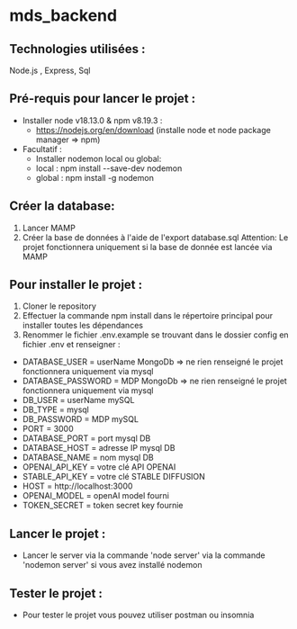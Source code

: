 # mds_backend
## Technologies utilisées :
Node.js , Express, Sql

## Pré-requis pour lancer le projet :
- Installer node v18.13.0 & npm v8.19.3 :
  - https://nodejs.org/en/download (installe node et node package manager => npm)
- Facultatif :
  -  Installer nodemon local ou global:
  -  local : npm install --save-dev nodemon
  -  global : npm install -g nodemon
## Créer la database: 
1. Lancer MAMP
2. Créer la base de données à l'aide de l'export database.sql
Attention: Le projet fonctionnera uniquement si la base de donnée est lancée via MAMP
## Pour installer le projet :
1. Cloner le repository
2. Effectuer la commande npm install dans le répertoire principal pour installer toutes les dépendances
3. Renommer le fichier .env.example se trouvant dans le dossier config en fichier .env et renseigner :
  - DATABASE_USER = userName MongoDb => ne rien renseigné le projet fonctionnera uniquement via mysql
  - DATABASE_PASSWORD = MDP MongoDb => ne rien renseigné le projet fonctionnera uniquement via mysql
  - DB_USER = userName mySQL
  - DB_TYPE = mysql
  - DB_PASSWORD = MDP mySQL
  - PORT = 3000
  - DATABASE_PORT = port mysql DB
  - DATABASE_HOST = adresse IP mysql DB
  - DATABASE_NAME = nom mysql DB
  - OPENAI_API_KEY = votre clé API OPENAI
  - STABLE_API_KEY = votre clé STABLE DIFFUSION
  - HOST = http://localhost:3000
  - OPENAI_MODEL = openAI model fourni
  - TOKEN_SECRET = token secret key fournie
## Lancer le projet :
- Lancer le server via la commande 'node server' via la commande 'nodemon server' si vous avez installé nodemon
## Tester le projet :
- Pour tester le projet vous pouvez utiliser postman ou insomnia
